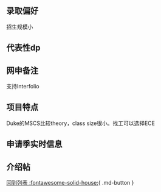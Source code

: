 ## 录取偏好
招生规模小
## 代表性dp

## 网申备注
支持Interfolio

## 项目特点
Duke的MSCS比较theory，class size很小。找工可以选择ECE
## 申请季实时信息

## 介绍帖

[回到列表 :fontawesome-solid-house:](选校梯度.md){ .md-button }
